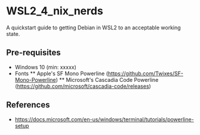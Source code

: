 # WSL2_4_nix_nerds
A quickstart guide to getting Debian in WSL2 to an acceptable working state.

## Pre-requisites
  * Windows 10 (min: xxxxx)
  * Fonts 
  ** Apple's SF Mono Powerline (https://github.com/Twixes/SF-Mono-Powerline)
  ** Microsoft's Cascadia Code Powerline (https://github.com/microsoft/cascadia-code/releases)
  
  
## References
  * https://docs.microsoft.com/en-us/windows/terminal/tutorials/powerline-setup
